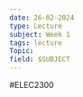 ```yaml
---
date: 26-02-2024
type: Lecture
subject: Week 1
tags: lecture
Topic:
field: $SUBJECT
---
```

#ELEC2300

